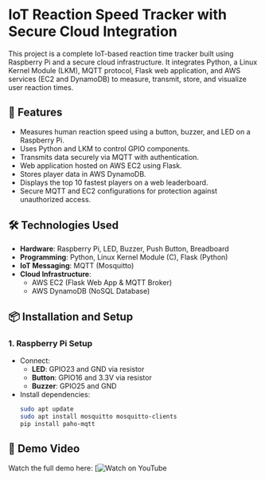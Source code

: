 # IoT Reaction Speed Tracker with Secure Cloud Integration

This project is a complete IoT-based reaction time tracker built using Raspberry Pi and a secure cloud infrastructure. It integrates Python, a Linux Kernel Module (LKM), MQTT protocol, Flask web application, and AWS services (EC2 and DynamoDB) to measure, transmit, store, and visualize user reaction times.

## 🚀 Features

- Measures human reaction speed using a button, buzzer, and LED on a Raspberry Pi.
- Uses Python and LKM to control GPIO components.
- Transmits data securely via MQTT with authentication.
- Web application hosted on AWS EC2 using Flask.
- Stores player data in AWS DynamoDB.
- Displays the top 10 fastest players on a web leaderboard.
- Secure MQTT and EC2 configurations for protection against unauthorized access.

## 🛠️ Technologies Used

- **Hardware**: Raspberry Pi, LED, Buzzer, Push Button, Breadboard
- **Programming**: Python, Linux Kernel Module (C), Flask (Python)
- **IoT Messaging**: MQTT (Mosquitto)
- **Cloud Infrastructure**:
  - AWS EC2 (Flask Web App & MQTT Broker)
  - AWS DynamoDB (NoSQL Database)

## 📦 Installation and Setup

### 1. Raspberry Pi Setup
- Connect:
  - **LED**: GPIO23 and GND via resistor
  - **Button**: GPIO16 and 3.3V via resistor
  - **Buzzer**: GPIO25 and GND
- Install dependencies:
  ```bash
  sudo apt update
  sudo apt install mosquitto mosquitto-clients
  pip install paho-mqtt

## 🎥 Demo Video

Watch the full demo here: [![Watch on YouTube](#)
